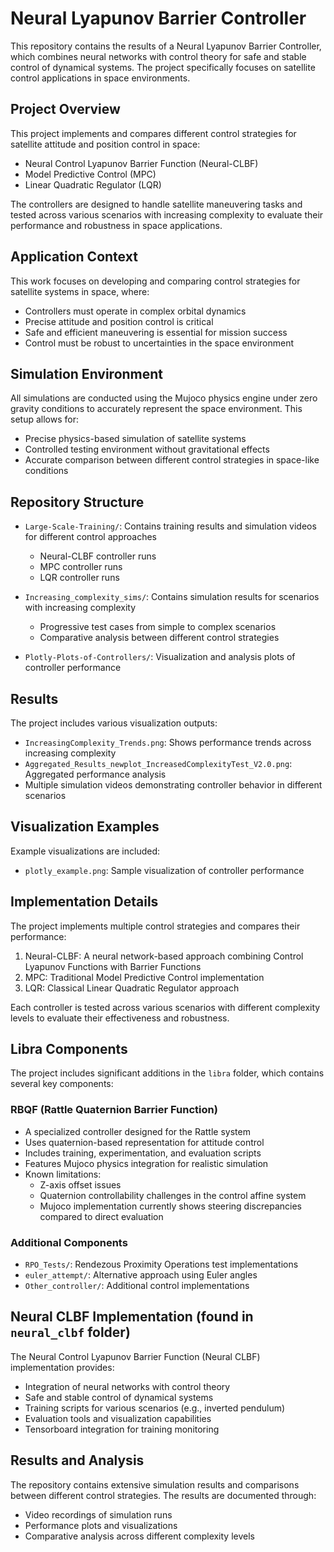 # Neural Lyapunov Barrier Controller

This repository contains the results of a Neural Lyapunov Barrier Controller, which combines neural networks with control theory for safe and stable control of dynamical systems. The project specifically focuses on satellite control applications in space environments.

## Project Overview

This project implements and compares different control strategies for satellite attitude and position control in space:
- Neural Control Lyapunov Barrier Function (Neural-CLBF)
- Model Predictive Control (MPC)
- Linear Quadratic Regulator (LQR)

The controllers are designed to handle satellite maneuvering tasks and tested across various scenarios with increasing complexity to evaluate their performance and robustness in space applications.

## Application Context

This work focuses on developing and comparing control strategies for satellite systems in space, where:
- Controllers must operate in complex orbital dynamics
- Precise attitude and position control is critical
- Safe and efficient maneuvering is essential for mission success
- Control must be robust to uncertainties in the space environment

## Simulation Environment

All simulations are conducted using the Mujoco physics engine under zero gravity conditions to accurately represent the space environment. This setup allows for:
- Precise physics-based simulation of satellite systems
- Controlled testing environment without gravitational effects
- Accurate comparison between different control strategies in space-like conditions

## Repository Structure

- `Large-Scale-Training/`: Contains training results and simulation videos for different control approaches
  - Neural-CLBF controller runs
  - MPC controller runs
  - LQR controller runs
  
- `Increasing_complexity_sims/`: Contains simulation results for scenarios with increasing complexity
  - Progressive test cases from simple to complex scenarios
  - Comparative analysis between different control strategies

- `Plotly-Plots-of-Controllers/`: Visualization and analysis plots of controller performance

## Results

The project includes various visualization outputs:
- `IncreasingComplexity_Trends.png`: Shows performance trends across increasing complexity
- `Aggregated_Results_newplot_IncreasedComplexityTest_V2.0.png`: Aggregated performance analysis
- Multiple simulation videos demonstrating controller behavior in different scenarios

## Visualization Examples

Example visualizations are included:
- `plotly_example.png`: Sample visualization of controller performance

## Implementation Details

The project implements multiple control strategies and compares their performance:
1. Neural-CLBF: A neural network-based approach combining Control Lyapunov Functions with Barrier Functions
2. MPC: Traditional Model Predictive Control implementation
3. LQR: Classical Linear Quadratic Regulator approach

Each controller is tested across various scenarios with different complexity levels to evaluate their effectiveness and robustness.

## Libra Components

The project includes significant additions in the `libra` folder, which contains several key components:

### RBQF (Rattle Quaternion Barrier Function)
- A specialized controller designed for the Rattle system
- Uses quaternion-based representation for attitude control
- Includes training, experimentation, and evaluation scripts
- Features Mujoco physics integration for realistic simulation
- Known limitations:
  - Z-axis offset issues
  - Quaternion controllability challenges in the control affine system
  - Mujoco implementation currently shows steering discrepancies compared to direct evaluation

### Additional Components
- `RPO_Tests/`: Rendezous Proximity Operations test implementations
- `euler_attempt/`: Alternative approach using Euler angles
- `Other_controller/`: Additional control implementations

## Neural CLBF Implementation (found in `neural_clbf` folder)

The Neural Control Lyapunov Barrier Function (Neural CLBF) implementation provides:
- Integration of neural networks with control theory
- Safe and stable control of dynamical systems
- Training scripts for various scenarios (e.g., inverted pendulum)
- Evaluation tools and visualization capabilities
- Tensorboard integration for training monitoring

## Results and Analysis

The repository contains extensive simulation results and comparisons between different control strategies. The results are documented through:
- Video recordings of simulation runs
- Performance plots and visualizations
- Comparative analysis across different complexity levels
